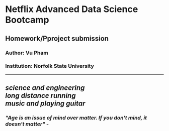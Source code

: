 # Netflix Advanced Data Science Bootcamp 
## Homework/Pproject submission
### Author: Vu Pham
### Institution: Norfolk State University
---
*science and engineering*  
*long distance running*  
*music and playing guitar*  
---
### *"Age is an issue of mind over matter. If you don't mind, it doesn't matter" -*

